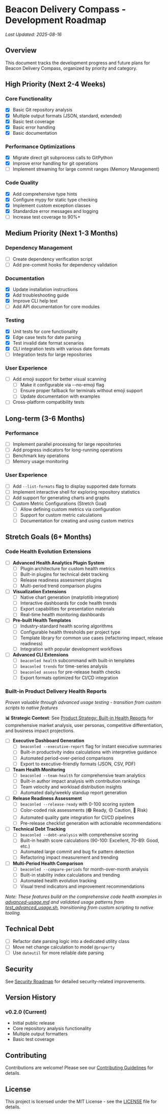 # Beacon Delivery Compass - Development Roadmap

*Last Updated: 2025-08-16*

## Overview
This document tracks the development progress and future plans for Beacon Delivery Compass, organized by priority and category.

## High Priority (Next 2-4 Weeks)

### Core Functionality
- [x] Basic Git repository analysis
- [x] Multiple output formats (JSON, standard, extended)
- [x] Basic test coverage
- [x] Basic error handling
- [x] Basic documentation

### Performance Optimizations
- [x] Migrate direct git subprocess calls to GitPython
- [x] Improve error handling for git operations
- [ ] Implement streaming for large commit ranges (Memory Management)

### Code Quality
- [x] Add comprehensive type hints
- [x] Configure mypy for static type checking
- [x] Implement custom exception classes
- [x] Standardize error messages and logging
- [ ] Increase test coverage to 90%+

## Medium Priority (Next 1-3 Months)

### Dependency Management
- [ ] Create dependency verification script
- [ ] Add pre-commit hooks for dependency validation

### Documentation
- [x] Update installation instructions
- [x] Add troubleshooting guide
- [x] Improve CLI help text
- [ ] Add API documentation for core modules

### Testing
- [x] Unit tests for core functionality
- [x] Edge case tests for date parsing
- [x] Test invalid date format scenarios
- [x] CLI integration tests with various date formats
- [ ] Integration tests for large repositories

### User Experience
- [ ] Add emoji support for better visual scanning
  - [ ] Make it configurable via --no-emoji flag
  - [ ] Ensure proper fallback for terminals without emoji support
  - [ ] Update documentation with examples
- [ ] Cross-platform compatibility tests

## Long-term (3-6 Months)

### Performance
- [ ] Implement parallel processing for large repositories
- [ ] Add progress indicators for long-running operations
- [ ] Benchmark key operations
- [ ] Memory usage monitoring

### User Experience
- [ ] Add `--list-formats` flag to display supported date formats
- [ ] Implement interactive shell for exploring repository statistics
- [ ] Add support for generating charts and graphs
- [ ] Custom Metric Configurations (Stretch Goal)
  - [ ] Allow defining custom metrics via configuration
  - [ ] Support for custom metric calculations
  - [ ] Documentation for creating and using custom metrics

## Stretch Goals (6+ Months)

### Code Health Evolution Extensions
- [ ] **Advanced Health Analytics Plugin System**
  - [ ] Plugin architecture for custom health metrics
  - [ ] Built-in plugins for technical debt tracking
  - [ ] Release readiness assessment plugins
  - [ ] Multi-period trend comparison plugins

- [ ] **Visualization Extensions**
  - [ ] Native chart generation (matplotlib integration)
  - [ ] Interactive dashboards for code health trends
  - [ ] Export capabilities for presentation materials
  - [ ] Real-time health monitoring dashboards

- [ ] **Pre-built Health Templates**
  - [ ] Industry-standard health scoring algorithms
  - [ ] Configurable health thresholds per project type
  - [ ] Template library for common use cases (refactoring impact, release readiness)
  - [ ] Integration with popular development workflows

- [ ] **Advanced CLI Extensions**
  - [ ] `beaconled health` subcommand with built-in templates
  - [ ] `beaconled trends` for time-series analysis
  - [ ] `beaconled assess` for pre-release health checks
  - [ ] Export formats optimized for CI/CD integration

### Built-in Product Delivery Health Reports
*Proven valuable through advanced usage testing - transition from custom scripts to native features*

**📊 Strategic Context**: See [Product Strategy: Built-in Health Reports](./product-strategy.md) for comprehensive market analysis, user personas, competitive differentiation, and business impact projections.

- [ ] **Executive Dashboard Generation**
  - [ ] `beaconled --executive-report` flag for instant executive summaries
  - [ ] Built-in productivity index calculations with interpretive guidance
  - [ ] Automated period-over-period comparisons
  - [ ] Export to executive-friendly formats (JSON, CSV, PDF)

- [ ] **Team Health Monitoring**
  - [ ] `beaconled --team-health` for comprehensive team analytics
  - [ ] Built-in author impact analysis with contribution rankings
  - [ ] Team velocity and workload distribution insights
  - [ ] Automated daily/weekly standup report generation

- [ ] **Release Readiness Assessment**
  - [ ] `beaconled --release-ready` with 0-100 scoring system
  - [ ] Color-coded risk assessments (🟢 Ready, 🟡 Caution, 🔴 Risk)
  - [ ] Automated quality gate integration for CI/CD pipelines
  - [ ] Pre-release checklist generation with actionable recommendations

- [ ] **Technical Debt Tracking**
  - [ ] `beaconled --debt-analysis` with comprehensive scoring
  - [ ] Built-in health score calculations (90-100: Excellent, 70-89: Good, etc.)
  - [ ] Automated large commit and bug fix pattern detection
  - [ ] Refactoring impact measurement and trending

- [ ] **Multi-Period Health Comparison**
  - [ ] `beaconled --compare-periods` for month-over-month analysis
  - [ ] Built-in stability index calculations and trending
  - [ ] Automated health evolution tracking
  - [ ] Visual trend indicators and improvement recommendations

*Note: These features build on the comprehensive code health examples in [advanced-usage.md](../examples/advanced-usage.md) and validated usage patterns from [test_advanced_usage.sh](../../scripts/test_advanced_usage.sh), transitioning from custom scripting to native tooling.*

## Technical Debt
- [ ] Refactor date parsing logic into a dedicated utility class
- [ ] Move net change calculation to model `@property`
- [ ] Use `dateutil` for more reliable date parsing

## Security
See [Security Roadmap](./security/roadmap.md) for detailed security-related improvements.

## Version History

### v0.2.0 (Current)
- Initial public release
- Core repository analysis functionality
- Multiple output formatters
- Basic test coverage

## Contributing
Contributions are welcome! Please see our [Contributing Guidelines](../CONTRIBUTING.md) for details.

## License
This project is licensed under the MIT License - see the [LICENSE](../LICENSE) file for details.
